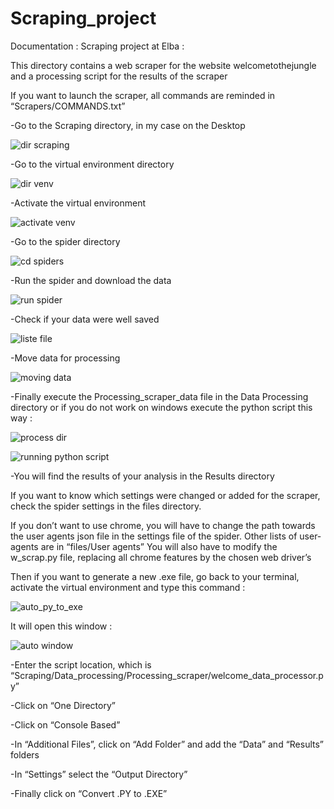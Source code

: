 # Scraping_project

Documentation :
Scraping project at Elba :

This directory contains a web scraper for the website welcometothejungle and a processing script for the results of the scraper

If you want to launch the scraper, all commands are reminded in “Scrapers/COMMANDS.txt”

-Go to the Scraping directory, in my case on the Desktop
 
 ![dir scraping](https://user-images.githubusercontent.com/59396030/179989053-8d657b26-1ce7-486e-b07c-f1bc03dfec19.png)

-Go to the virtual environment directory

![dir venv](https://user-images.githubusercontent.com/59396030/179989361-94456da3-9a40-4146-882a-23f4c33481c4.png)

 
-Activate the virtual environment

![activate venv](https://user-images.githubusercontent.com/59396030/179989415-f2327a06-4602-4195-be79-ed41d64e0257.png)

 
-Go to the spider directory

![cd spiders](https://user-images.githubusercontent.com/59396030/179989453-4858f715-360d-459f-b5cf-056fc02eba0f.png)

 
-Run the spider and download the data
 
 ![run spider](https://user-images.githubusercontent.com/59396030/179989531-11b03f0f-309b-4487-b605-e238dd16872d.png)

 
-Check if your data were well saved

![liste file](https://user-images.githubusercontent.com/59396030/179989573-e10ca8a6-998a-4fc6-9cc2-4ea4b68447c7.png)

 
-Move data for processing
 
 ![moving data](https://user-images.githubusercontent.com/59396030/179989631-c40989cb-d90e-420b-98b0-a93bfc454621.png)


-Finally execute the Processing_scraper_data file in the Data Processing directory or if you do not work on windows execute the python script this way :

![process dir](https://user-images.githubusercontent.com/59396030/179989809-4d115321-b9d0-43c4-b814-e5a57f816d1f.png)


![running python script](https://user-images.githubusercontent.com/59396030/179989853-9fb46a52-138e-42ad-b422-0d19cfac1f94.png)

-You will find the results of your analysis in the Results directory


If you want to know which settings were changed or added for the scraper, check the spider settings in the files directory.

If you don’t want to use chrome, you will have to change the path towards the user agents json file in the settings file of the spider. Other lists of user-agents are in “files/User agents”
You will also have to modify the w_scrap.py file, replacing all chrome features by the chosen web driver’s 

Then if you want to generate a new .exe file, go back to your terminal, activate the virtual environment and type this command :
 
 ![auto_py_to_exe](https://user-images.githubusercontent.com/59396030/179989945-1ef94a8a-c785-4f95-8e66-c09957b3a05e.png)

 
It will open this window :
 
![auto window](https://user-images.githubusercontent.com/59396030/179989898-9c6620ce-c5df-4cba-8769-d9e31897162c.png)


-Enter the script location, which is “Scraping/Data_processing/Processing_scraper/welcome_data_processor.py”

-Click on “One Directory”

-Click on “Console Based”

-In “Additional Files”, click on “Add Folder” and add the “Data” and “Results” folders

-In “Settings” select the “Output Directory”

-Finally click on “Convert .PY to .EXE”
